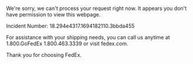  	


 	

We're sorry, we can't process your request right now. It appears you don't have permission to view this webpage.


Incident Number: 18.294e4317.1694182110.3bbda455





For assistance with your shipping needs, you can call us anytime at 1.800.GoFedEx 1.800.463.3339 or visit fedex.com.




Thank you for choosing FedEx.